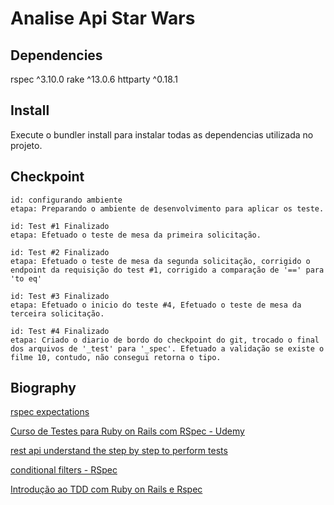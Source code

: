 # Analise Api Star Wars

## Dependencies

rspec ^3.10.0
rake ^13.0.6
httparty ^0.18.1

## Install

Execute o bundler install para instalar todas as dependencias utilizada no projeto.

## Checkpoint

```
id: configurando ambiente
etapa: Preparando o ambiente de desenvolvimento para aplicar os teste.

id: Test #1 Finalizado
etapa: Efetuado o teste de mesa da primeira solicitação.

id: Test #2 Finalizado
etapa: Efetuado o teste de mesa da segunda solicitação, corrigido o endpoint da requisição do test #1, corrigido a comparação de '==' para 'to eq'

id: Test #3 Finalizado
etapa: Efetuado o inicio do teste #4, Efetuado o teste de mesa da terceira solicitação.

id: Test #4 Finalizado
etapa: Criado o diario de bordo do checkpoint do git, trocado o final dos arquivos de '_test' para '_spec'. Efetuado a validação se existe o filme 10, contudo, não consegui retorna o tipo.
```

## Biography

<a href="https://www.rubydoc.info/gems/rspec-expectations/frames">rspec expectations</a>

<a href="https://www.udemy.com/course/curso-de-testes-ruby-com-rspec">Curso de Testes para Ruby on Rails com RSpec - Udemy</a>

<a href="https://br.sensedia.com/post/rest-api-understand-the-step-by-step-to-perform-tests">rest api understand the step by step to perform tests<a>

<a href="https://relishapp.com/rspec/rspec-core/v/3-8/docs/filtering/conditional-filters">conditional filters - RSpec</a>

<a href="https://www.youtube.com/watch?v=oIN1EIrebVA&ab_channel=ProgramadorShowzim">Introdução ao TDD com Ruby on Rails e Rspec</a>
